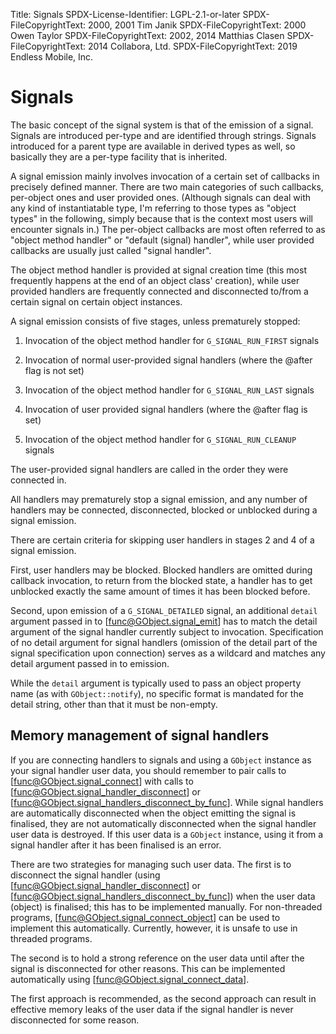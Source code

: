Title: Signals
SPDX-License-Identifier: LGPL-2.1-or-later
SPDX-FileCopyrightText: 2000, 2001 Tim Janik
SPDX-FileCopyrightText: 2000 Owen Taylor
SPDX-FileCopyrightText: 2002, 2014 Matthias Clasen
SPDX-FileCopyrightText: 2014 Collabora, Ltd.
SPDX-FileCopyrightText: 2019 Endless Mobile, Inc.

# Signals

The basic concept of the signal system is that of the emission
of a signal. Signals are introduced per-type and are identified
through strings. Signals introduced for a parent type are available
in derived types as well, so basically they are a per-type facility
that is inherited.

A signal emission mainly involves invocation of a certain set of
callbacks in precisely defined manner. There are two main categories
of such callbacks, per-object ones and user provided ones.
(Although signals can deal with any kind of instantiatable type, I'm
referring to those types as "object types" in the following, simply
because that is the context most users will encounter signals in.)
The per-object callbacks are most often referred to as "object method
handler" or "default (signal) handler", while user provided callbacks are
usually just called "signal handler".

The object method handler is provided at signal creation time (this most
frequently happens at the end of an object class' creation), while user
provided handlers are frequently connected and disconnected to/from a
certain signal on certain object instances.

A signal emission consists of five stages, unless prematurely stopped:

1. Invocation of the object method handler for `G_SIGNAL_RUN_FIRST` signals

2. Invocation of normal user-provided signal handlers (where the @after
   flag is not set)

3. Invocation of the object method handler for `G_SIGNAL_RUN_LAST` signals

4. Invocation of user provided signal handlers (where the @after flag is set)

5. Invocation of the object method handler for `G_SIGNAL_RUN_CLEANUP` signals

The user-provided signal handlers are called in the order they were
connected in.

All handlers may prematurely stop a signal emission, and any number of
handlers may be connected, disconnected, blocked or unblocked during
a signal emission.

There are certain criteria for skipping user handlers in stages 2 and 4
of a signal emission.

First, user handlers may be blocked. Blocked handlers are omitted during
callback invocation, to return from the blocked state, a handler has to
get unblocked exactly the same amount of times it has been blocked before.

Second, upon emission of a `G_SIGNAL_DETAILED` signal, an additional
`detail` argument passed in to [func@GObject.signal_emit] has to match
the detail argument of the signal handler currently subject to invocation.
Specification of no detail argument for signal handlers (omission of the
detail part of the signal specification upon connection) serves as a
wildcard and matches any detail argument passed in to emission.

While the `detail` argument is typically used to pass an object property name
(as with `GObject::notify`), no specific format is mandated for the detail
string, other than that it must be non-empty.

## Memory management of signal handlers

If you are connecting handlers to signals and using a `GObject` instance as
your signal handler user data, you should remember to pair calls to
[func@GObject.signal_connect] with calls to [func@GObject.signal_handler_disconnect]
or [func@GObject.signal_handlers_disconnect_by_func]. While signal handlers are
automatically disconnected when the object emitting the signal is finalised,
they are not automatically disconnected when the signal handler user data is
destroyed. If this user data is a `GObject` instance, using it from a
signal handler after it has been finalised is an error.

There are two strategies for managing such user data. The first is to
disconnect the signal handler (using [func@GObject.signal_handler_disconnect]
or [func@GObject.signal_handlers_disconnect_by_func]) when the user data (object)
is finalised; this has to be implemented manually. For non-threaded programs,
[func@GObject.signal_connect_object] can be used to implement this automatically.
Currently, however, it is unsafe to use in threaded programs.

The second is to hold a strong reference on the user data until after the
signal is disconnected for other reasons. This can be implemented
automatically using [func@GObject.signal_connect_data].

The first approach is recommended, as the second approach can result in
effective memory leaks of the user data if the signal handler is never
disconnected for some reason.

